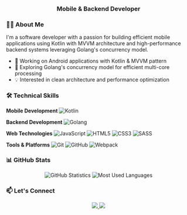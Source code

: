 <h3 align="center">Mobile & Backend Developer</h3>

### 👨‍💻 About Me

I'm a software developer with a passion for building efficient mobile applications using Kotlin with MVVM architecture and high-performance backend systems leveraging Golang's concurrency model.

- 🔭 Working on Android applications with Kotlin & MVVM pattern
- 🌱 Exploring Golang's concurrency model for efficient multi-core processing
- 💡 Interested in clean architecture and performance optimization

### 🛠️ Technical Skills

**Mobile Development**
![Kotlin](https://img.shields.io/badge/Kotlin-0095D5?style=for-the-badge&logo=kotlin&logoColor=white)

**Backend Development**
![Golang](https://img.shields.io/badge/Go-00ADD8?style=for-the-badge&logo=go&logoColor=white)

**Web Technologies**
![JavaScript](https://img.shields.io/badge/JavaScript-F7DF1E?style=for-the-badge&logo=javascript&logoColor=black)
![HTML5](https://img.shields.io/badge/HTML5-E34F26?style=for-the-badge&logo=html5&logoColor=white)
![CSS3](https://img.shields.io/badge/CSS3-1572B6?style=for-the-badge&logo=css3&logoColor=white)
![SASS](https://img.shields.io/badge/SASS-CC6699?style=for-the-badge&logo=sass&logoColor=white)

**Tools & Platforms**
![Git](https://img.shields.io/badge/Git-F05032?style=for-the-badge&logo=git&logoColor=white)
![GitHub](https://img.shields.io/badge/GitHub-181717?style=for-the-badge&logo=github)
![Webpack](https://img.shields.io/badge/Webpack-8DD6F9?style=for-the-badge&logo=webpack&logoColor=black)

### 📊 GitHub Stats

<p align="center">
  <img src="https://github-readme-stats.vercel.app/api?username=ncccdms&show_icons=true&theme=dark" alt="GitHub Statistics">
  <img src="https://github-readme-stats.vercel.app/api/top-langs/?username=ncccdms&layout=compact&theme=dark" alt="Most Used Languages">
</p>

### 📫 Let's Connect

<p align="center">
  <a href="mailto:your-email@example.com">
    <img src="https://img.shields.io/badge/Email-D14836?style=for-the-badge&logo=gmail&logoColor=white">
  </a>
  <a href="https://linkedin.com/in/yourprofile">
    <img src="https://img.shields.io/badge/LinkedIn-0077B5?style=for-the-badge&logo=linkedin&logoColor=white">
  </a>
</p>
